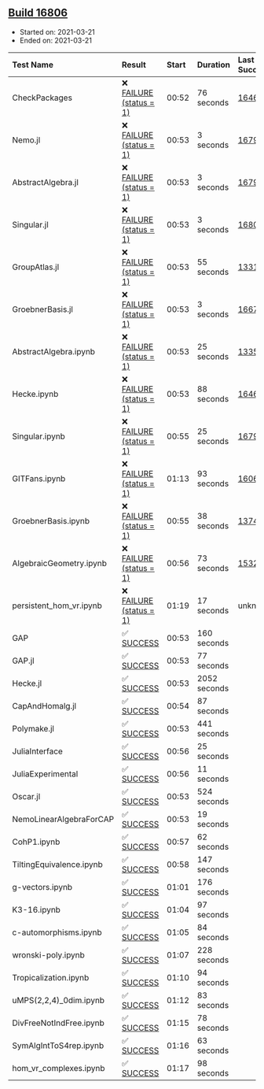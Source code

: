 ## [Build 16806](https://oscarci.mathematik.uni-kl.de/job/oscar/16806/)

* Started on: 2021-03-21
* Ended on: 2021-03-21

| Test Name    | Result | Start | Duration | Last Success | First Failure |
|:-------------|:-------|:------|:---------|:-------------|:--------------|
| CheckPackages | ❌ [FAILURE (status = 1)](https://oscarci.mathematik.uni-kl.de/job/oscar/16806/artifact/logs/build-16806/CheckPackages.log) | 00:52 | 76 seconds | [16463](https://oscarci.mathematik.uni-kl.de/job/oscar/16463/) | [16464](https://oscarci.mathematik.uni-kl.de/job/oscar/16464/) |
| Nemo.jl | ❌ [FAILURE (status = 1)](https://oscarci.mathematik.uni-kl.de/job/oscar/16806/artifact/logs/build-16806/Nemo.jl.log) | 00:53 | 3 seconds | [16793](https://oscarci.mathematik.uni-kl.de/job/oscar/16793/) | [16794](https://oscarci.mathematik.uni-kl.de/job/oscar/16794/) |
| AbstractAlgebra.jl | ❌ [FAILURE (status = 1)](https://oscarci.mathematik.uni-kl.de/job/oscar/16806/artifact/logs/build-16806/AbstractAlgebra.jl.log) | 00:53 | 3 seconds | [16792](https://oscarci.mathematik.uni-kl.de/job/oscar/16792/) | [16793](https://oscarci.mathematik.uni-kl.de/job/oscar/16793/) |
| Singular.jl | ❌ [FAILURE (status = 1)](https://oscarci.mathematik.uni-kl.de/job/oscar/16806/artifact/logs/build-16806/Singular.jl.log) | 00:53 | 3 seconds | [16802](https://oscarci.mathematik.uni-kl.de/job/oscar/16802/) | [16803](https://oscarci.mathematik.uni-kl.de/job/oscar/16803/) |
| GroupAtlas.jl | ❌ [FAILURE (status = 1)](https://oscarci.mathematik.uni-kl.de/job/oscar/16806/artifact/logs/build-16806/GroupAtlas.jl.log) | 00:53 | 55 seconds | [13311](https://oscarci.mathematik.uni-kl.de/job/oscar/13311/) | [13312](https://oscarci.mathematik.uni-kl.de/job/oscar/13312/) |
| GroebnerBasis.jl | ❌ [FAILURE (status = 1)](https://oscarci.mathematik.uni-kl.de/job/oscar/16806/artifact/logs/build-16806/GroebnerBasis.jl.log) | 00:53 | 3 seconds | [16676](https://oscarci.mathematik.uni-kl.de/job/oscar/16676/) | [16677](https://oscarci.mathematik.uni-kl.de/job/oscar/16677/) |
| AbstractAlgebra.ipynb | ❌ [FAILURE (status = 1)](https://oscarci.mathematik.uni-kl.de/job/oscar/16806/artifact/logs/build-16806/AbstractAlgebra.ipynb.log) | 00:53 | 25 seconds | [13355](https://oscarci.mathematik.uni-kl.de/job/oscar/13355/) | [13356](https://oscarci.mathematik.uni-kl.de/job/oscar/13356/) |
| Hecke.ipynb | ❌ [FAILURE (status = 1)](https://oscarci.mathematik.uni-kl.de/job/oscar/16806/artifact/logs/build-16806/Hecke.ipynb.log) | 00:53 | 88 seconds | [16463](https://oscarci.mathematik.uni-kl.de/job/oscar/16463/) | [16464](https://oscarci.mathematik.uni-kl.de/job/oscar/16464/) |
| Singular.ipynb | ❌ [FAILURE (status = 1)](https://oscarci.mathematik.uni-kl.de/job/oscar/16806/artifact/logs/build-16806/Singular.ipynb.log) | 00:55 | 25 seconds | [16793](https://oscarci.mathematik.uni-kl.de/job/oscar/16793/) | [16794](https://oscarci.mathematik.uni-kl.de/job/oscar/16794/) |
| GITFans.ipynb | ❌ [FAILURE (status = 1)](https://oscarci.mathematik.uni-kl.de/job/oscar/16806/artifact/logs/build-16806/GITFans.ipynb.log) | 01:13 | 93 seconds | [16068](https://oscarci.mathematik.uni-kl.de/job/oscar/16068/) | [16069](https://oscarci.mathematik.uni-kl.de/job/oscar/16069/) |
| GroebnerBasis.ipynb | ❌ [FAILURE (status = 1)](https://oscarci.mathematik.uni-kl.de/job/oscar/16806/artifact/logs/build-16806/GroebnerBasis.ipynb.log) | 00:55 | 38 seconds | [13748](https://oscarci.mathematik.uni-kl.de/job/oscar/13748/) | [13749](https://oscarci.mathematik.uni-kl.de/job/oscar/13749/) |
| AlgebraicGeometry.ipynb | ❌ [FAILURE (status = 1)](https://oscarci.mathematik.uni-kl.de/job/oscar/16806/artifact/logs/build-16806/AlgebraicGeometry.ipynb.log) | 00:56 | 73 seconds | [15322](https://oscarci.mathematik.uni-kl.de/job/oscar/15322/) | [15323](https://oscarci.mathematik.uni-kl.de/job/oscar/15323/) |
| persistent_hom_vr.ipynb | ❌ [FAILURE (status = 1)](https://oscarci.mathematik.uni-kl.de/job/oscar/16806/artifact/logs/build-16806/persistent_hom_vr.ipynb.log) | 01:19 | 17 seconds | unknown | unknown |
| GAP | ✅ [SUCCESS](https://oscarci.mathematik.uni-kl.de/job/oscar/16806/artifact/logs/build-16806/GAP.log) | 00:53 | 160 seconds |  |  |
| GAP.jl | ✅ [SUCCESS](https://oscarci.mathematik.uni-kl.de/job/oscar/16806/artifact/logs/build-16806/GAP.jl.log) | 00:53 | 77 seconds |  |  |
| Hecke.jl | ✅ [SUCCESS](https://oscarci.mathematik.uni-kl.de/job/oscar/16806/artifact/logs/build-16806/Hecke.jl.log) | 00:53 | 2052 seconds |  |  |
| CapAndHomalg.jl | ✅ [SUCCESS](https://oscarci.mathematik.uni-kl.de/job/oscar/16806/artifact/logs/build-16806/CapAndHomalg.jl.log) | 00:54 | 87 seconds |  |  |
| Polymake.jl | ✅ [SUCCESS](https://oscarci.mathematik.uni-kl.de/job/oscar/16806/artifact/logs/build-16806/Polymake.jl.log) | 00:53 | 441 seconds |  |  |
| JuliaInterface | ✅ [SUCCESS](https://oscarci.mathematik.uni-kl.de/job/oscar/16806/artifact/logs/build-16806/JuliaInterface.log) | 00:56 | 25 seconds |  |  |
| JuliaExperimental | ✅ [SUCCESS](https://oscarci.mathematik.uni-kl.de/job/oscar/16806/artifact/logs/build-16806/JuliaExperimental.log) | 00:56 | 11 seconds |  |  |
| Oscar.jl | ✅ [SUCCESS](https://oscarci.mathematik.uni-kl.de/job/oscar/16806/artifact/logs/build-16806/Oscar.jl.log) | 00:53 | 524 seconds |  |  |
| NemoLinearAlgebraForCAP | ✅ [SUCCESS](https://oscarci.mathematik.uni-kl.de/job/oscar/16806/artifact/logs/build-16806/NemoLinearAlgebraForCAP.log) | 00:53 | 19 seconds |  |  |
| CohP1.ipynb | ✅ [SUCCESS](https://oscarci.mathematik.uni-kl.de/job/oscar/16806/artifact/logs/build-16806/CohP1.ipynb.log) | 00:57 | 62 seconds |  |  |
| TiltingEquivalence.ipynb | ✅ [SUCCESS](https://oscarci.mathematik.uni-kl.de/job/oscar/16806/artifact/logs/build-16806/TiltingEquivalence.ipynb.log) | 00:58 | 147 seconds |  |  |
| g-vectors.ipynb | ✅ [SUCCESS](https://oscarci.mathematik.uni-kl.de/job/oscar/16806/artifact/logs/build-16806/g-vectors.ipynb.log) | 01:01 | 176 seconds |  |  |
| K3-16.ipynb | ✅ [SUCCESS](https://oscarci.mathematik.uni-kl.de/job/oscar/16806/artifact/logs/build-16806/K3-16.ipynb.log) | 01:04 | 97 seconds |  |  |
| c-automorphisms.ipynb | ✅ [SUCCESS](https://oscarci.mathematik.uni-kl.de/job/oscar/16806/artifact/logs/build-16806/c-automorphisms.ipynb.log) | 01:05 | 84 seconds |  |  |
| wronski-poly.ipynb | ✅ [SUCCESS](https://oscarci.mathematik.uni-kl.de/job/oscar/16806/artifact/logs/build-16806/wronski-poly.ipynb.log) | 01:07 | 228 seconds |  |  |
| Tropicalization.ipynb | ✅ [SUCCESS](https://oscarci.mathematik.uni-kl.de/job/oscar/16806/artifact/logs/build-16806/Tropicalization.ipynb.log) | 01:10 | 94 seconds |  |  |
| uMPS(2,2,4)_0dim.ipynb | ✅ [SUCCESS](https://oscarci.mathematik.uni-kl.de/job/oscar/16806/artifact/logs/build-16806/uMPS-2-2-4-_0dim.ipynb.log) | 01:12 | 83 seconds |  |  |
| DivFreeNotIndFree.ipynb | ✅ [SUCCESS](https://oscarci.mathematik.uni-kl.de/job/oscar/16806/artifact/logs/build-16806/DivFreeNotIndFree.ipynb.log) | 01:15 | 78 seconds |  |  |
| SymAlgIntToS4rep.ipynb | ✅ [SUCCESS](https://oscarci.mathematik.uni-kl.de/job/oscar/16806/artifact/logs/build-16806/SymAlgIntToS4rep.ipynb.log) | 01:16 | 63 seconds |  |  |
| hom_vr_complexes.ipynb | ✅ [SUCCESS](https://oscarci.mathematik.uni-kl.de/job/oscar/16806/artifact/logs/build-16806/hom_vr_complexes.ipynb.log) | 01:17 | 98 seconds |  |  |
